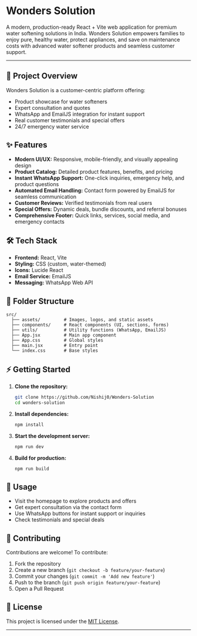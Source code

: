 # Wonders Solution

A modern, production-ready React + Vite web application for premium water softening solutions in India. Wonders Solution empowers families to enjoy pure, healthy water, protect appliances, and save on maintenance costs with advanced water softener products and seamless customer support.

---

## 🚀 Project Overview
Wonders Solution is a customer-centric platform offering:
- Product showcase for water softeners
- Expert consultation and quotes
- WhatsApp and EmailJS integration for instant support
- Real customer testimonials and special offers
- 24/7 emergency water service

## ✨ Features
- **Modern UI/UX:** Responsive, mobile-friendly, and visually appealing design
- **Product Catalog:** Detailed product features, benefits, and pricing
- **Instant WhatsApp Support:** One-click inquiries, emergency help, and product questions
- **Automated Email Handling:** Contact form powered by EmailJS for seamless communication
- **Customer Reviews:** Verified testimonials from real users
- **Special Offers:** Dynamic deals, bundle discounts, and referral bonuses
- **Comprehensive Footer:** Quick links, services, social media, and emergency contacts

## 🛠️ Tech Stack
- **Frontend:** React, Vite
- **Styling:** CSS (custom, water-themed)
- **Icons:** Lucide React
- **Email Service:** EmailJS
- **Messaging:** WhatsApp Web API

## 📁 Folder Structure
```
src/
  ├── assets/         # Images, logos, and static assets
  ├── components/     # React components (UI, sections, forms)
  ├── utils/          # Utility functions (WhatsApp, EmailJS)
  ├── App.jsx         # Main app component
  ├── App.css         # Global styles
  ├── main.jsx        # Entry point
  └── index.css       # Base styles
```

## ⚡ Getting Started
1. **Clone the repository:**
   ```bash
   git clone https://github.com/Nishij0/Wonders-Solution
   cd wonders-solution
   ```
2. **Install dependencies:**
   ```bash
   npm install
   ```
3. **Start the development server:**
   ```bash
   npm run dev
   ```
4. **Build for production:**
   ```bash
   npm run build
   ```

## 📝 Usage
- Visit the homepage to explore products and offers
- Get expert consultation via the contact form
- Use WhatsApp buttons for instant support or inquiries
- Check testimonials and special deals

## 🤝 Contributing
Contributions are welcome! To contribute:
1. Fork the repository
2. Create a new branch (`git checkout -b feature/your-feature`)
3. Commit your changes (`git commit -m 'Add new feature'`)
4. Push to the branch (`git push origin feature/your-feature`)
5. Open a Pull Request

## 📄 License
This project is licensed under the [MIT License](LICENSE).


---